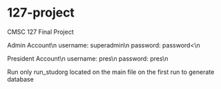 # 127-project
CMSC 127 Final Project

Admin Account\n
username: superadmin\n
password: password<\n

President Account\n
username: pres\n
password: pres\n

Run only run_studorg located on the main file on the first run to generate database

